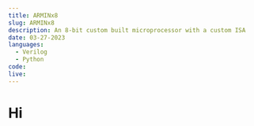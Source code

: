 ```yaml
---
title: ARMINx8
slug: ARMINx8
description: An 8-bit custom built microprocessor with a custom ISA
date: 03-27-2023
languages:
  - Verilog
  - Python
code:
live:
---
```


# Hi
